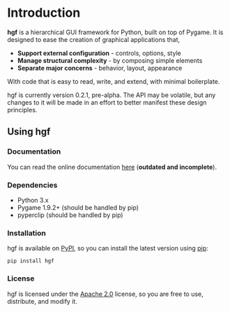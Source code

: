 # Introduction

**hgf** is a hierarchical GUI framework for Python, built on top of Pygame. It is designed to ease the creation of graphical applications that,

- **Support external configuration** - controls, options, style
- **Manage structural complexity** - by composing simple elements
- **Separate major concerns** - behavior, layout, appearance

With code that is easy to read, write, and extend, with minimal boilerplate.

hgf is currently version 0.2.1, pre-alpha. The API may be volatile, but any changes to it will be made in an effort to better manifest these design principles.


## Using hgf

### Documentation

You can read the online documentation [here](https://benfrankel.github.io/hgf) (**outdated and incomplete**).

### Dependencies

- Python 3.x
- Pygame 1.9.2+ (should be handled by pip)
- pyperclip (should be handled by pip)

### Installation

hgf is available on [PyPI](https://pypi.python.org/pypi), so you can install the latest version using [pip](https://pip.pypa.io/en/stable/):

`pip install hgf`

### License

hgf is licensed under the [Apache 2.0](https://github.com/BenFrankel/hgf/blob/master/LICENSE) license, so you are free to use, distribute, and modify it.

